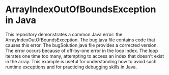 # ArrayIndexOutOfBoundsException in Java
This repository demonstrates a common Java error: the ArrayIndexOutOfBoundsException. The bug.java file contains code that causes this error.  The bugSolution.java file provides a corrected version.
The error occurs because of off-by-one error in the loop index. The loop iterates one time too many, attempting to access an index that doesn't exist in the array.
This example is useful for understanding how to avoid such runtime exceptions and for practicing debugging skills in Java.